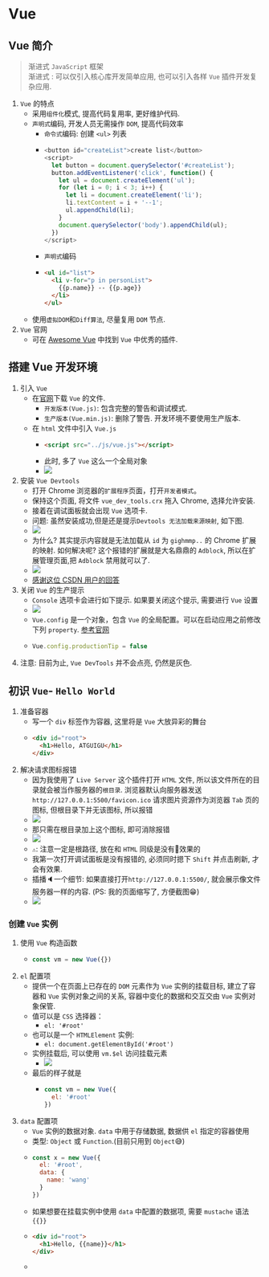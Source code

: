 # Vue

## Vue 简介
> 渐进式 `JavaScript` 框架 \
> 渐进式 : 可以仅引入核心库开发简单应用, 也可以引入各样 `Vue` 插件开发复杂应用.

1. `Vue` 的特点
    - 采用`组件化`模式, 提高代码复用率, 更好维护代码.
    - `声明式`编码, 开发人员无需操作 `DOM`, 提高代码效率
      - `命令式`编码: 创建 `<ul>` 列表
      - ```js
        <button id="createList">create list</button>
        <script>
          let button = document.querySelector('#createList');
          button.addEventListener('click', function() {
            let ul = document.createElement('ul');
            for (let i = 0; i < 3; i++) {
              let li = document.createElement('li');
              li.textContent = i + '--1';
              ul.appendChild(li);
            }
            document.querySelector('body').appendChild(ul);
          })
        </script>
      - `声明式`编码
      - ```html
        <ul id="list">
          <li v-for="p in personList">
            {{p.name}} -- {{p.age}}
          </li>
        </ul>
    - 使用`虚拟DOM`和`Diff算法`, 尽量复用 `DOM` 节点.
2. `Vue` 官网
    - 可在 [Awesome Vue](https://github.com/vuejs/awesome-vue) 中找到 `Vue` 中优秀的插件.

## 搭建 Vue 开发环境
1. 引入 `Vue`
    - 在[官网](https://cn.vuejs.org/v2/guide/installation.html)下载 `Vue` 的文件.
      - `开发版本(Vue.js)`: 包含完整的警告和调试模式. 
      - `生产版本(Vue.min.js)`: 删除了警告. 开发环境不要使用生产版本.
    - 在 `html` 文件中引入 `Vue.js`
      - ```html
        <script src="../js/vue.js"></script>
      - 此时, 多了 `Vue` 这么一个全局对象
      - ![](../image/Snipaste_2021-11-09_22-16-59.png)
2. 安装 `Vue Devtools`
    - 打开 Chrome 浏览器的`扩展程序`页面，打开`开发者模式`。
    - 保持这个页面, 将文件 `vue_dev_tools.crx` 拖入 Chrome, 选择允许安装.
    - 接着在调试面板就会出现 `Vue` 选项卡.
    - 问题: 虽然安装成功,但是还是提示`Devtools 无法加载来源映射`, 如下图.
    - ![](../image/Snipaste_2021-11-10_23-04-25.png)
    -  为什么? 其实提示内容就是无法加载从 `id` 为 `gighmmp..` 的 Chrome 扩展的映射. 如何解决呢? 这个报错的扩展就是大名鼎鼎的 `Adblock`, 所以在扩展管理页面,把 `Adblock` 禁用就可以了.
    - ![](../image/Snipaste_2021-11-10_23-07-32.png)
    - [感谢这位 CSDN 用户的回答](https://blog.csdn.net/qq_44628595/article/details/116061062)
3. 关闭 `Vue` 的生产提示
    - `Console` 选项卡会进行如下提示. 如果要关闭这个提示, 需要进行 `Vue` 设置
    - ![](../image/Snipaste_2021-11-11_22-18-13.png)
    - `Vue.config` 是一个对象，包含 `Vue` 的全局配置。可以在启动应用之前修改下列 `property`. [参考官网](https://cn.vuejs.org/v2/api/)
    - ```js
      Vue.config.productionTip = false
4. 注意: 目前为止, `Vue DevTools` 并不会点亮, 仍然是灰色.

## 初识 `Vue`- `Hello World`
1. 准备容器
    - 写一个 `div` 标签作为容器, 这里将是 `Vue` 大放异彩的舞台
    - ```html
      <div id="root">
        <h1>Hello, ATGUIGU</h1>
      </div>
2. 解决请求图标报错
    - 因为我使用了 `Live Server` 这个插件打开 `HTML` 文件, 所以该文件所在的目录就会被当作服务器的`根目录`. 浏览器默认向服务器发送 `http://127.0.0.1:5500/favicon.ico` 请求图片资源作为浏览器 `Tab` 页的图标, 但根目录下并无该图标, 所以报错
    - ![](../image/Snipaste_2021-11-11_22-45-27.png)
    - 那只需在根目录加上这个图标, 即可消除报错
    - ![](../image/Snipaste_2021-11-11_22-47-37.png)
    - `⚠`: 注意一定是根路径, 放在和 `HTML` 同级是没有🙅‍效果的
    - 我第一次打开调试面板是没有报错的, 必须同时摁下 `Shift` 并点击刷新, 才会有效果.
    - 插播🔈一个细节: 如果直接打开`http://127.0.0.1:5500/`, 就会展示像文件服务器一样的内容. (PS: 我的页面缩写了, 方便截图😁)
    - ![](../image/Snipaste_2021-11-12_19-23-38.png)
### 创建 `Vue` 实例
1. 使用 `Vue` 构造函数
    - ```js
      const vm = new Vue({})
2. `el` 配置项
    - 提供一个在页面上已存在的 `DOM` 元素作为 `Vue` 实例的挂载目标, 建立了容器和 `Vue` 实例对象之间的关系, 容器中变化的数据和交互交由 `Vue` 实例对象保管.
    - 值可以是 `CSS` 选择器：
        - `el: '#root'`
    - 也可以是一个 `HTMLElement` 实例: 
        - `el: document.getElementById('#root')`
    - 实例挂载后, 可以使用 `vm.$el` 访问挂载元素
        - ![](../image/Snipaste_2021-11-12_22-59-20.png)
    - 最后的样子就是
        - ```js
          const vm = new Vue({
            el: '#root'
          })
3. `data` 配置项
    - `Vue` 实例的数据对象. `data` 中用于存储数据, 数据供 `el` 指定的容器使用
    - 类型: `Object` 或 `Function`.(目前只用到 `Object`😅)
    - ```js
      const x = new Vue({
        el: '#root',
        data: {
          name: 'wang'
        }
      })
    - 如果想要在挂载实例中使用 `data` 中配置的数据项, 需要 `mustache` 语法 `{{}}`
    - ```html
      <div id="root">
        <h1>Hello, {{name}}</h1>
      </div>
    - 











